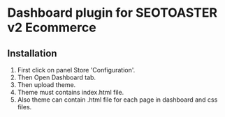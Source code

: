 
Dashboard plugin for SEOTOASTER v2 Ecommerce 
====

Installation
----
1. First click on panel Store 'Configuration'.
2. Then Open Dashboard tab.
3. Then upload theme.
4. Theme must contains index.html file.
5. Also theme can contain .html file for each page in dashboard and css files.
